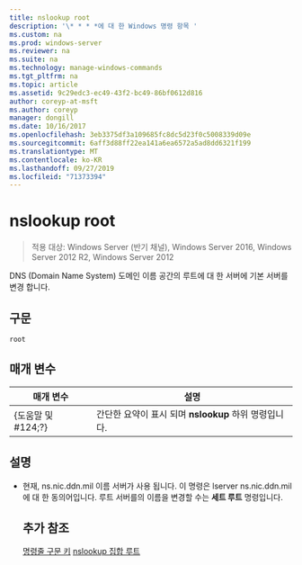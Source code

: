 ```yaml
---
title: nslookup root
description: '\* * * *에 대 한 Windows 명령 항목 '
ms.custom: na
ms.prod: windows-server
ms.reviewer: na
ms.suite: na
ms.technology: manage-windows-commands
ms.tgt_pltfrm: na
ms.topic: article
ms.assetid: 9c29edc3-ec49-43f2-bc49-86bf0612d816
author: coreyp-at-msft
ms.author: coreyp
manager: dongill
ms.date: 10/16/2017
ms.openlocfilehash: 3eb3375df3a109685fc8dc5d23f0c5008339d09e
ms.sourcegitcommit: 6aff3d88ff22ea141a6ea6572a5ad8dd6321f199
ms.translationtype: MT
ms.contentlocale: ko-KR
ms.lasthandoff: 09/27/2019
ms.locfileid: "71373394"
---
```

# <a name="nslookup-root"></a>nslookup root

>적용 대상: Windows Server (반기 채널), Windows Server 2016, Windows Server 2012 R2, Windows Server 2012

DNS (Domain Name System) 도메인 이름 공간의 루트에 대 한 서버에 기본 서버를 변경 합니다.
## <a name="syntax"></a>구문
```
root 
```
## <a name="parameters"></a>매개 변수

|    매개 변수    |                      설명                      |
|-----------------|-------------------------------------------------------|
| {도움말 및 #124;?} | 간단한 요약이 표시 되며 **nslookup** 하위 명령입니다. |

## <a name="remarks"></a>설명
- 현재, ns.nic.ddn.mil 이름 서버가 사용 됩니다. 이 명령은 lserver ns.nic.ddn.mil에 대 한 동의어입니다. 루트 서버를의 이름을 변경할 수는 **세트 루트** 명령입니다.
  ## <a name="additional-references"></a>추가 참조
  [명령줄 구문 키](command-line-syntax-key.md)
  [nslookup 집합 루트](nslookup-set-root.md)
